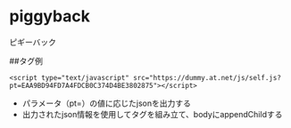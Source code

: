 # piggyback
ピギーバック

##タグ例
```
<script type="text/javascript" src="https://dummy.at.net/js/self.js?pt=EAA9BD94FD7A4FDCB0C374D4BE3802875"></script>
```

* パラメータ（pt=）の値に応じたjsonを出力する
* 出力されたjson情報を使用してタグを組み立て、bodyにappendChildする
